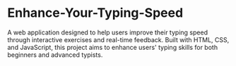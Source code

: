 # Enhance-Your-Typing-Speed
A web application designed to help users improve their typing speed through interactive exercises and real-time feedback. Built with HTML, CSS, and JavaScript, this project aims to enhance users' typing skills for both beginners and advanced typists.
